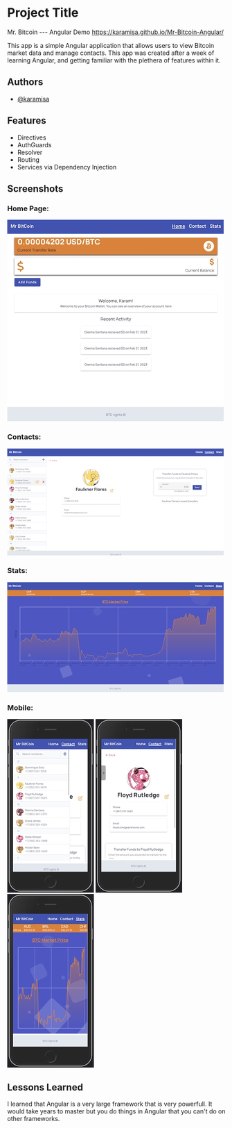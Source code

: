 
# Project Title

Mr. Bitcoin --- Angular
Demo https://karamisa.github.io/Mr-Bitcoin-Angular/


This app is a simple Angular application that allows users to view Bitcoin market data and manage contacts. This app was created after a week of learning Angular, and getting familiar with the plethera of features within it. 

## Authors

- [@karamisa](https://www.github.com/karamisa)


## Features

- Directives
- AuthGuards
- Resolver 
- Routing 
- Services via Dependency Injection


## Screenshots

### Home Page:

![App Screenshot](https://github.com/karamisa/Mr-Bitcoin-Angular/blob/main/sc/scHome.jpg?raw=true)

### Contacts:
![App Screenshot](https://github.com/karamisa/Mr-Bitcoin-Angular/blob/main/sc/scContacts.jpg?raw=true)

### Stats:
![App Screenshot](https://github.com/karamisa/Mr-Bitcoin-Angular/blob/main/sc/scStats.jpg?raw=true)


### Mobile:
![App Screenshot](https://github.com/karamisa/Mr-Bitcoin-Angular/blob/main/sc/scMobilContacts.jpg?raw=true)
![App Screenshot](https://github.com/karamisa/Mr-Bitcoin-Angular/blob/main/sc/scmobileContacts2.jpg?raw=true)
![App Screenshot](https://github.com/karamisa/Mr-Bitcoin-Angular/blob/main/sc/scmobileStats.jpg?raw=true)



## Lessons Learned

I learned that Angular is a very large framework that is very powerfull. It would take years to master but you do things in Angular that you can't do on other frameworks.

